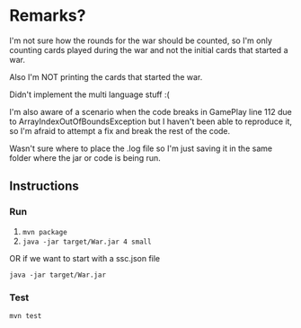 # Remarks?

I'm not sure how the rounds for the war should be counted, so I'm only counting cards played during the war and not the
initial cards that started a war.

Also I'm NOT printing the cards that started the war.

Didn't implement the multi language stuff :(

I'm also aware of a scenario when the code breaks in GamePlay line 112 due to ArrayIndexOutOfBoundsException but I
haven't been able to reproduce it, so I'm afraid to attempt a fix and break the rest of the code.

Wasn't sure where to place the .log file so I'm just saving it in the same folder where the jar or code is being run.

## Instructions

### Run

1. `mvn package`
2. `java -jar target/War.jar 4 small`

OR if we want to start with a ssc.json file

`java -jar target/War.jar`

### Test

`mvn test`